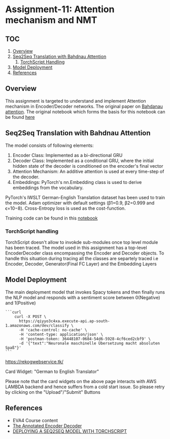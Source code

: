 # Assignment-11: Attention mechanism and NMT

## TOC

1. [Overview](#overview)
2. [Seq2Seq Translation with Bahdnau Attention](#seq2seq-translation-with-bahndau-attention)
    1. [TorchScript Handling](#torchscript-handling)
1. [Model Deployment](#model-deployment)
1. [References](#references)

## Overview

This assignment is targeted to understand and implement Attention mechanism in Encoder/Decoder networks.
The original paper on [Bahdanau attention](https://arxiv.org/pdf/1409.0473.pdf).
The original notebook which forms the basis for this notebook can be found [here](https://bastings.github.io/annotated_encoder_decoder/)

## Seq2Seq Translation with Bahdnau Attention

The model consists of following elements:

1. Encoder Class: Implemented as a bi-directional GRU
1. Decoder Class: Implemented as a conditional GRU, where the initial hidden state of the decoder is conditioned on the encoder's final vector
1. Attention Mechanism: An additive attention is used at every time-step of the decoder.  
1. Embeddings: PyTorch's nn.Embedding class is used to derive embeddings from the vocabulary.

PyTorch's IWSLT German-English Translation dataset has been used to train the model.
Adam optimizer with default settings (β1=0.9, β2=0.999 and ϵ=10−8). Cross-Entropy loss is used as the cost-function.

Training code can be found in this [notebook](https://github.com/rajy4683/EVA4P2/blob/master/S11-Attention/EVA4P2S11_Attention.ipynb)

### TorchScript handling

TorchScript doesn't allow to invokde sub-modules once top level module has been traced. 
The model used in this assignment has a top-level EncoderDecoder class encompassing the Encoder and Decoder objects.
To handle this situation during tracing all the classes are separtely traced i.e Encoder, Decoder, Generator(Final FC Layer) and the Embedding Layers

## Model Deployment

The main deployment model that invokes Spacy tokens and then finally runs the NLP model and responds with a sentiment score between 0(Negative) and 1(Positive)  

    ```curl
        curl -X POST \
          https://qiyyo3c4xa.execute-api.ap-south-1.amazonaws.com/dev/classify \
          -H 'cache-control: no-cache' \
          -H 'content-type: application/json' \
          -H 'postman-token: 36448107-0684-54d6-5928-4cf6ced2cbf9' \
          -d '{"text":"Neuronale maschinelle Übersetzung macht absoluten Spaß"}'
    ```

https://rekogwebservice.tk/

Card Widget: "German to English Translator"

Please note that the card widgets on the above page interacts with AWS LAMBDA backend and hence suffers from a cold start issue.
So please retry by clicking on the "Upload"/"Submit" Buttons

## References

- EVA4 Course content
- [The Annotated Encoder Decoder](https://bastings.github.io/annotated_encoder_decoder/)
- [DEPLOYING A SEQ2SEQ MODEL WITH TORCHSCRIPT](https://pytorch.org/tutorials/beginner/deploy_seq2seq_hybrid_frontend_tutorial.html)
